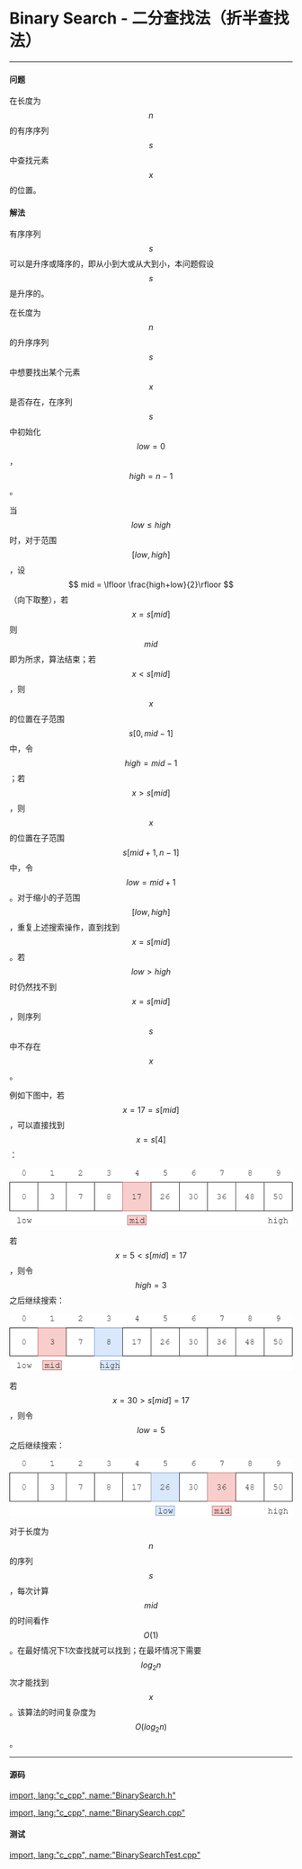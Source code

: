 <script type="text/javascript" src="https://cdnjs.cloudflare.com/ajax/libs/mathjax/2.7.1/MathJax.js?config=TeX-AMS-MML_HTMLorMML"/></script>

# Binary Search - 二分查找法（折半查找法）

--------

#### 问题

在长度为$$ n $$的有序序列$$ s $$中查找元素$$ x $$的位置。

#### 解法

有序序列$$ s $$可以是升序或降序的，即从小到大或从大到小，本问题假设$$ s $$是升序的。

在长度为$$ n $$的升序序列$$ s $$中想要找出某个元素$$ x $$是否存在，在序列$$ s $$中初始化$$ low = 0 $$，$$ high = n-1 $$。

当$$ low \le high $$时，对于范围$$ [low,high] $$，设$$ mid = \lfloor \frac{high+low}{2}\rfloor $$（向下取整），若$$ x = s[mid] $$则$$ mid $$即为所求，算法结束；若$$ x \lt s[mid] $$，则$$ x $$的位置在子范围$$ s[0,mid-1] $$中，令$$ high = mid-1 $$；若$$ x \gt s[mid] $$，则$$ x $$的位置在子范围$$ s[mid+1,n-1] $$中，令$$ low = mid+1 $$。对于缩小的子范围$$ [low,high] $$，重复上述搜索操作，直到找到$$ x = s[mid] $$。若$$ low \gt high $$时仍然找不到$$ x = s[mid] $$，则序列$$ s $$中不存在$$ x $$。

例如下图中，若$$ x = 17 = s[mid] $$，可以直接找到$$ x = s[4] $$：

![BinarySearch1.png](../res/BinarySearch1.png)

若$$ x = 5 \lt s[mid] = 17 $$，则令$$ high = 3 $$之后继续搜索：

![BinarySearch2.png](../res/BinarySearch2.png)

若$$ x = 30 \gt s[mid] = 17 $$，则令$$ low = 5 $$之后继续搜索：

![BinarySearch3.png](../res/BinarySearch3.png)

对于长度为$$ n $$的序列$$ s $$，每次计算$$ mid $$的时间看作$$ O(1) $$。在最好情况下1次查找就可以找到；在最坏情况下需要$$ log_{2}n $$次才能找到$$ x $$。该算法的时间复杂度为$$ O(log_{2}n) $$。

--------

#### 源码

[import, lang:"c_cpp", name:"BinarySearch.h"](https://github.com/linrongbin16/Way-to-Algorithm/blob/master/src/Sort/BinarySearch.h)

[import, lang:"c_cpp", name:"BinarySearch.cpp"](https://github.com/linrongbin16/Way-to-Algorithm/blob/master/src/Sort/BinarySearch.cpp)

#### 测试

[import, lang:"c_cpp", name:"BinarySearchTest.cpp"](https://github.com/linrongbin16/Way-to-Algorithm/blob/master/src/Sort/BinarySearchTest.cpp)
